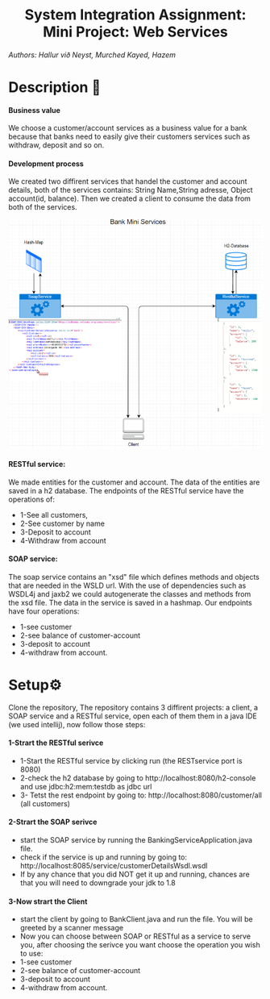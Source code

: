 
<h1 align="center">System Integration Assignment: Mini Project: Web Services</h1>
<h6>Authors: Hallur við Neyst, Murched Kayed, Hazem</h6>

<h1>Description <g-emoji class="g-emoji" alias="page_with_curl" fallback-src="https://github.githubassets.com/images/icons/emoji/unicode/1f4c3.png">📃</g-emoji>
</h1>


<h4>Business value</h4>

<p>
  We choose a customer/account services as a business value for a bank
because that banks need to easily give their customers services such as withdraw, deposit and so on. 
</p>

<h4>Development process</h4>

<p>
We created two diffirent services that handel the customer and account details, both of the services contains: String Name,String adresse, Object account(id, balance).
  Then we created a client to consume the data from both of the services.
</p>  

<p align="center">
  
<img src="https://github.com/Mokayed/Mini-Project-Web-Services/blob/master/BANKMINILAST.PNG" alt="UML"  height="auto" width="auto">

</p>  
  
<h4> RESTful service: </h4>
<p>
We made entities for the customer and account. The data of the entities are saved in a h2 database.
The endpoints of the RESTful service have the operations of: 
</p>

<ul>
  <li>1-See all customers,</li>
  <li>2-See customer by name</li>
  <li>3-Deposit to account</li>
  <li>4-Withdraw from account</li>
</ul>

<h4>SOAP service:</h4>

<p>
The soap service contains an "xsd" file which defines methods and objects that are needed in the WSLD url. 
With the use of dependencies such as WSDL4j and jaxb2 we could autogenerate the classes and methods from the xsd file.
The data in the service is saved in a hashmap. Our endpoints have four operations: 
</p>

<ul>
  <li>1-see customer</li>
  <li>2-see balance of customer-account</li>
  <li>3-deposit to account</li>
  <li>4-withdraw from account.</li>
</ul>

<h1>Setup<g-emoji class="g-emoji" alias="gear" fallback-src="https://github.githubassets.com/images/icons/emoji/unicode/2699.png">⚙️</g-emoji></h1>
<p>Clone the repository, The repository contains 3 diffirent projects: a client, a SOAP service and a RESTful service, open each of them them in a java IDE (we used intellij), now follow those steps:</p>

<h4>1-Strart the RESTful serivce</h4>

  <ul>
  <li>1-Start the RESTful service by clicking run (the RESTservice port is 8080)</li>
  <li>2-check the h2 database by going to http://localhost:8080/h2-console and use jdbc:h2:mem:testdb as jdbc url</li>
  <li>3- Tetst the rest endpoint by going to: http://localhost:8080/customer/all (all customers)</li>
  </ul>
  
  <h4>2-Strart the SOAP serivce</h4>
  
  <ul>
  <li>start the SOAP service by running the BankingServiceApplication.java file.</li>
  <li>check if the service is up and running by going to: http://localhost:8085/service/customerDetailsWsdl.wsdl</li>
  <li>If by any chance that you did NOT get it up and running, chances are that you will need to downgrade your jdk to 1.8</li>
  </ul>

  <h4>3-Now strart the Client</h4>
  
  <ul>
  <li>start the client by going to BankClient.java and run the file. You will be greeted by a scanner message</li>
  <li>Now you can choose between SOAP or RESTful as a service to serve you, after choosing the serivce you want choose the operation you wish to use:</li>
   <li>1-see customer</li>
  <li>2-see balance of customer-account</li>
  <li>3-deposit to account</li>
  <li>4-withdraw from account.</li>
</ul>


